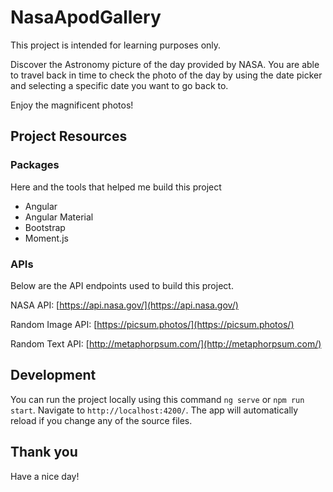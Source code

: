 # NasaApodGallery

This project is intended for learning purposes only. 

Discover the Astronomy picture of the day provided by NASA. You are able to travel back in time to check the photo of the day by using the date picker and selecting a specific date you want to go back to.

Enjoy the magnificent photos!

## Project Resources

### Packages

Here and the tools that helped me build this project

 - Angular
 - Angular Material 
 - Bootstrap
 - Moment.js

### APIs

Below are the API endpoints used to build this project.

NASA API: [https://api.nasa.gov/](https://api.nasa.gov/)

Random Image API: [https://picsum.photos/](https://picsum.photos/)

Random Text API: [http://metaphorpsum.com/](http://metaphorpsum.com/)

## Development

You can run the project locally using this command `ng serve` or `npm run start`. Navigate to `http://localhost:4200/`. The app will automatically reload if you change any of the source files.

## Thank you

Have a nice day!
